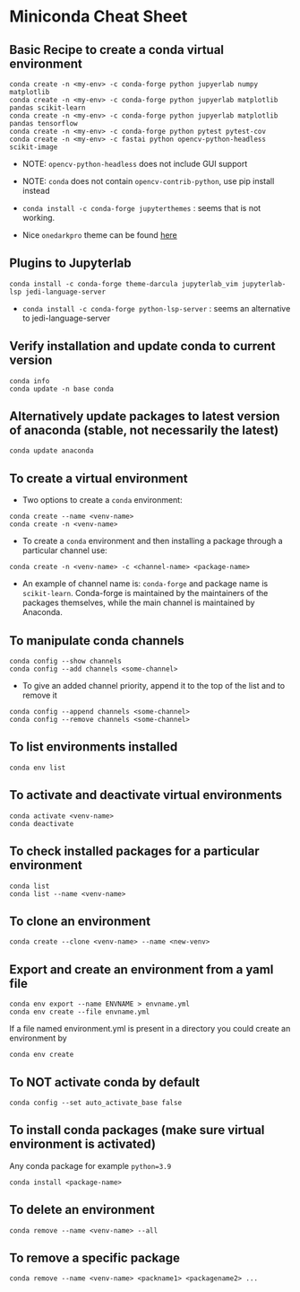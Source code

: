 # Miniconda Cheat Sheet

## Basic Recipe to create a conda virtual environment

```console
conda create -n <my-env> -c conda-forge python jupyerlab numpy matplotlib
conda create -n <my-env> -c conda-forge python jupyerlab matplotlib pandas scikit-learn
conda create -n <my-env> -c conda-forge python jupyerlab matplotlib pandas tensorflow
conda create -n <my-env> -c conda-forge python pytest pytest-cov
conda create -n <my-env> -c fastai python opencv-python-headless scikit-image
```

- NOTE: `opencv-python-headless` does not include GUI support
- NOTE: `conda` does not contain `opencv-contrib-python`, use pip install instead

- `conda install -c conda-forge jupyterthemes` : seems that is not working.
- Nice `onedarkpro` theme can be found [here](https://github.com/johnnybarrels/jupyterlab_onedarkpro)

## Plugins to Jupyterlab

```console
conda install -c conda-forge theme-darcula jupyterlab_vim jupyterlab-lsp jedi-language-server
```
- `conda install -c conda-forge python-lsp-server` : seems an alternative to jedi-language-server

## Verify installation and update conda to current version

```console
conda info
conda update -n base conda
```

## Alternatively update packages to latest version of anaconda (stable, not necessarily the latest)

```console
conda update anaconda
```

## To create a virtual environment

- Two options to create a `conda` environment:

```console
conda create --name <venv-name>
conda create -n <venv-name>
```

- To create a `conda` environment and then installing a package through a particular channel use:

```console
conda create -n <venv-name> -c <channel-name> <package-name>
```

- An example of channel name is: `conda-forge` and package name is `scikit-learn`. Conda-forge is maintained by the maintainers of the packages themselves, while the main channel is maintained by Anaconda.

## To manipulate conda channels

```console
conda config --show channels
conda config --add channels <some-channel>
```

- To give an added channel priority, append it to the top of the list and to remove it

```console
conda config --append channels <some-channel>
conda config --remove channels <some-channel>
```

## To list environments installed

```console
conda env list
```

## To activate and deactivate virtual environments

```console
conda activate <venv-name>
conda deactivate
```

## To check installed packages for a particular environment

```console
conda list
conda list --name <venv-name>
```

## To clone an environment

```
conda create --clone <venv-name> --name <new-venv>
```

## Export and create an environment from a yaml file

```console
conda env export --name ENVNAME > envname.yml
conda env create --file envname.yml
```

If a file named environment.yml is present in a directory you could create an environment by

```console
conda env create
```

## To NOT activate conda by default

```console
conda config --set auto_activate_base false
```

## To install conda packages (make sure virtual environment is activated)

Any conda package for example `python=3.9`

```console
conda install <package-name>
```

## To delete an environment

```console
conda remove --name <venv-name> --all
```

## To remove a specific package

```console
conda remove --name <venv-name> <packname1> <packagename2> ...
```
